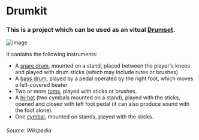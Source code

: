# Drumkit

### This is a project which can be used as an vitual [Drumset](https://en.wikipedia.org/wiki/Drum_kit).

![image](https://user-images.githubusercontent.com/75137099/142569847-15cc72a3-2ea9-4bd0-82f0-8d7655b972d7.png)

It contains the following instruments:
* A [snare drum](https://en.wikipedia.org/wiki/Snare_drum), mounted on a stand, placed between the player's knees and played with drum sticks (which may include rutes or brushes)
* A [bass drum](https://en.wikipedia.org/wiki/Bass_drum), played by a pedal operated by the right foot, which moves a felt-covered beater
* Two or more [toms](https://en.wikipedia.org/wiki/Tom_drum), played with sticks or brushes.
* A [hi-hat](https://en.wikipedia.org/wiki/Hi-hat) (two cymbals mounted on a stand), played with the sticks, opened and closed with left foot pedal (it can also produce sound with the foot alone).
* One [cymbal](https://en.wikipedia.org/wiki/Cymbal), mounted on stands, played with the sticks.




###### Source: Wikipedia
